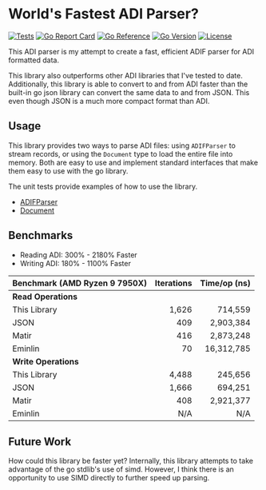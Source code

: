 # World's Fastest ADI Parser?

[![Tests](https://github.com/hamradiolog-net/adif/actions/workflows/test.yml/badge.svg)](https://github.com/hamradiolog-net/adif/actions/workflows/test.yml)
[![Go Report Card](https://goreportcard.com/badge/github.com/hamradiolog-net/adif)](https://goreportcard.com/report/github.com/hamradiolog-net/adif)
[![Go Reference](https://pkg.go.dev/badge/github.com/hamradiolog-net/adif.svg)](https://pkg.go.dev/github.com/hamradiolog-net/adif)
[![Go Version](https://img.shields.io/github/go-mod/go-version/hamradiolog-net/adif)](https://github.com/hamradiolog-net/adif/blob/main/go.mod)
[![License](https://img.shields.io/github/license/hamradiolog-net/adif)](https://github.com/hamradiolog-net/adif/blob/main/LICENSE)

This ADI parser is my attempt to create a fast, efficient ADIF parser for ADI formatted data.

This library also outperforms other ADI libraries that I've tested to date.
Additionally, this library is able to convert to and from ADI faster than the built-in go json library can convert the same data to and from JSON.
This even though JSON is a much more compact format than ADI.

## Usage

This library provides two ways to parse ADI files: using `ADIFParser` to stream records, or using the `Document` type to load the entire file into memory.
Both are easy to use and implement standard interfaces that make them easy to use with the go library.

The unit tests provide examples of how to use the library.

- [ADIFParser](https://github.com/hamradiolog-net/adif/blob/main/adiparser_test.go)
- [Document](https://github.com/hamradiolog-net/adif/blob/main/document_test.go)

## Benchmarks

- Reading ADI: 300% - 2180% Faster
- Writing ADI: 180% - 1100% Faster

| Benchmark  (AMD Ryzen 9 7950X)          | Iterations | Time/op (ns) |
|-----------------------------------------|-----------:|-------------:|
| **Read Operations**                     |            |              |
| This Library                            | 1,626      | 714,559      |
| JSON                                    | 409        | 2,903,384    |
| Matir                                   | 416        | 2,873,248    |
| Eminlin                                 | 70         | 16,312,785   |
| **Write Operations**                    |            |              |
| This Library                            | 4,488      | 245,656      |
| JSON                                    | 1,666      | 694,251      |
| Matir                                   | 408        | 2,921,377    |
| Eminlin                                 | N/A        | N/A          |

## Future Work

How could this library be faster yet?
Internally, this library attempts to take advantage of the go stdlib's use of simd.
However, I think there is an opportunity to use SIMD directly to further speed up parsing.
